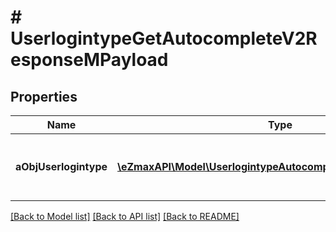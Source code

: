 # # UserlogintypeGetAutocompleteV2ResponseMPayload

## Properties

Name | Type | Description | Notes
------------ | ------------- | ------------- | -------------
**aObjUserlogintype** | [**\eZmaxAPI\Model\UserlogintypeAutocompleteElementResponse[]**](UserlogintypeAutocompleteElementResponse.md) | An array of Userlogintype autocomplete element response. |

[[Back to Model list]](../../README.md#models) [[Back to API list]](../../README.md#endpoints) [[Back to README]](../../README.md)
